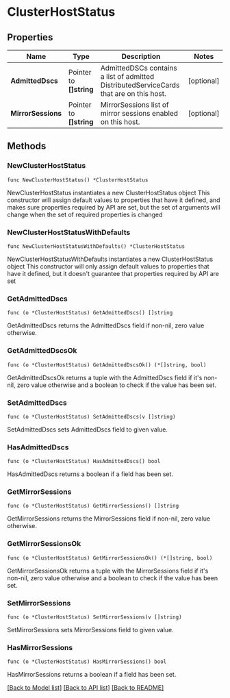 # ClusterHostStatus

## Properties

Name | Type | Description | Notes
------------ | ------------- | ------------- | -------------
**AdmittedDscs** | Pointer to **[]string** | AdmittedDSCs contains a list of admitted DistributedServiceCards that are on this host. | [optional] 
**MirrorSessions** | Pointer to **[]string** | MirrorSessions list of mirror sessions enabled on this host. | [optional] 

## Methods

### NewClusterHostStatus

`func NewClusterHostStatus() *ClusterHostStatus`

NewClusterHostStatus instantiates a new ClusterHostStatus object
This constructor will assign default values to properties that have it defined,
and makes sure properties required by API are set, but the set of arguments
will change when the set of required properties is changed

### NewClusterHostStatusWithDefaults

`func NewClusterHostStatusWithDefaults() *ClusterHostStatus`

NewClusterHostStatusWithDefaults instantiates a new ClusterHostStatus object
This constructor will only assign default values to properties that have it defined,
but it doesn't guarantee that properties required by API are set

### GetAdmittedDscs

`func (o *ClusterHostStatus) GetAdmittedDscs() []string`

GetAdmittedDscs returns the AdmittedDscs field if non-nil, zero value otherwise.

### GetAdmittedDscsOk

`func (o *ClusterHostStatus) GetAdmittedDscsOk() (*[]string, bool)`

GetAdmittedDscsOk returns a tuple with the AdmittedDscs field if it's non-nil, zero value otherwise
and a boolean to check if the value has been set.

### SetAdmittedDscs

`func (o *ClusterHostStatus) SetAdmittedDscs(v []string)`

SetAdmittedDscs sets AdmittedDscs field to given value.

### HasAdmittedDscs

`func (o *ClusterHostStatus) HasAdmittedDscs() bool`

HasAdmittedDscs returns a boolean if a field has been set.

### GetMirrorSessions

`func (o *ClusterHostStatus) GetMirrorSessions() []string`

GetMirrorSessions returns the MirrorSessions field if non-nil, zero value otherwise.

### GetMirrorSessionsOk

`func (o *ClusterHostStatus) GetMirrorSessionsOk() (*[]string, bool)`

GetMirrorSessionsOk returns a tuple with the MirrorSessions field if it's non-nil, zero value otherwise
and a boolean to check if the value has been set.

### SetMirrorSessions

`func (o *ClusterHostStatus) SetMirrorSessions(v []string)`

SetMirrorSessions sets MirrorSessions field to given value.

### HasMirrorSessions

`func (o *ClusterHostStatus) HasMirrorSessions() bool`

HasMirrorSessions returns a boolean if a field has been set.


[[Back to Model list]](../README.md#documentation-for-models) [[Back to API list]](../README.md#documentation-for-api-endpoints) [[Back to README]](../README.md)



